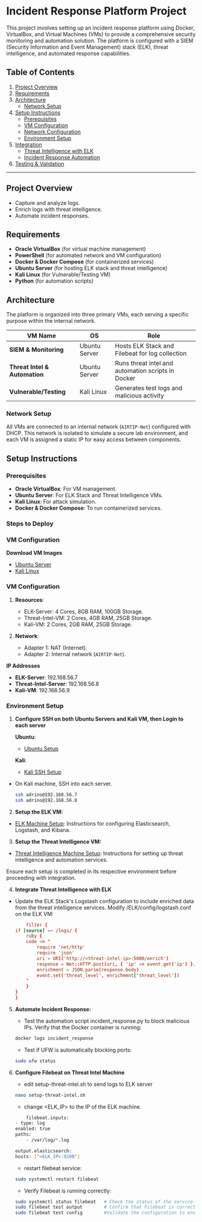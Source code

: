 # Incident Response Platform Project

This project involves setting up an incident response platform using Docker, VirtualBox, and Virtual Machines (VMs) to provide a comprehensive security monitoring and automation solution. The platform is configured with a SIEM (Security Information and Event Management) stack (ELK), threat intelligence, and automated response capabilities.

## Table of Contents
1. [Project Overview](#project-overview)
2. [Requirements](#requirements)
3. [Architecture](#architecture)
   - [Network Setup](#network-setup)
4. [Setup Instructions](#setup-instructions)
   - [Prerequisites](#prerequisites)
   - [VM Configuration](#vm-configuration)
   - [Network Configuration](#network-configuration)
   - [Environment Setup](#environment-setup)
5. [Integration](#integration)
   - [Threat Intelligence with ELK](#threat-intelligence-with-elk)
   - [Incident Response Automation](#incident-response-automation)
6. [Testing & Validation](#testing--validation)


---

## Project Overview

- Capture and analyze logs.
- Enrich logs with threat intelligence.
- Automate incident responses.

## Requirements

- **Oracle VirtualBox** (for virtual machine management)
- **PowerShell** (for automated network and VM configuration)
- **Docker & Docker Compose** (for containerized services)
- **Ubuntu Server** (for hosting ELK stack and threat intelligence)
- **Kali Linux** (for Vulnerable/Testing VM)
- **Python** (for automation scripts)

## Architecture

The platform is organized into three primary VMs, each serving a specific purpose within the internal network.

| VM Name               | OS             | Role                                       |
|-----------------------|----------------|--------------------------------------------|
| **SIEM & Monitoring** | Ubuntu Server  | Hosts ELK Stack and Filebeat for log collection |
| **Threat Intel & Automation** | Ubuntu Server | Runs threat intel and automation scripts in Docker |
| **Vulnerable/Testing** | Kali Linux | Generates test logs and malicious activity |

### Network Setup

All VMs are connected to an internal network (`AIRTIP-Net`) configured with DHCP. This network is isolated to simulate a secure lab environment, and each VM is assigned a static IP for easy access between components.

## Setup Instructions

### Prerequisites
- **Oracle VirtualBox**: For VM management.
- **Ubuntu Server**: For ELK Stack and Threat Intelligence VMs.
- **Kali Linux**: For attack simulation.
- **Docker & Docker Compose**: To run containerized services.

### Steps to Deploy
### VM Configuration
**Download VM Images**

- [Ubuntu Server](https://ubuntu.com/download/server)
- [Kali Linux](https://www.kali.org/get-kali/#kali-virtual-machines)

### VM Configuration
1. **Resources**:
   - ELK-Server: 4 Cores, 8GB RAM, 100GB Storage.
   - Threat-Intel-VM: 2 Cores, 4GB RAM, 25GB Storage.
   - Kali-VM: 2 Cores, 2GB RAM, 25GB Storage.

2. **Network**:
   - Adapter 1: NAT (Internet).
   - Adapter 2: Internal network (`AIRTIP-Net`).

**IP Addresses**
- **ELK-Server**: 192.168.56.7
- **Threat-Intel-Server**: 192.168.56.8
- **Kali-VM**: 192.168.56.9

### Environment Setup

1. **Configure SSH on both Ubuntu Servers and Kali VM, then Login to each server**

   **Ubuntu**:
      - [Ubuntu Setup](docs/Ubuntu-Setup.md)

   **Kali**:
      - [Kali SSH Setup](docs/Kali-SSH-Setup.md)
- On Kali machine, SSH into each server.
   ```bash
   ssh adrino@192.168.56.7
   ssh adrino@192.168.56.8
   ```
2. **Setup the ELK VM:**
- [ELK Machine Setup](ELK/README.md): Instructions for configuring Elasticsearch, Logstash, and Kibana.

3. **Setup the Threat Intelligence VM:**
- [Threat Intelligence Machine Setup](ThreatIntel/README.md): Instructions for setting up threat intelligence and automation services.

Ensure each setup is completed in its respective environment before proceeding with integration.

4. **Integrate Threat Intelligence with ELK**
- Update the ELK Stack's Logstash configuration to include enriched data from the threat intelligence services. Modify /ELK/config/logstash.conf on the ELK VM:
    ```conf
        filter {
    if [source] =~ /logs/ {
        ruby {
        code => "
            require 'net/http'
            require 'json'
            uri = URI('http://<threat-intel-ip>:5000/enrich')
            response = Net::HTTP.post(uri, { 'ip' => event.get('ip') }.to_json, 'Content-Type' => 'application/json')
            enrichment = JSON.parse(response.body)
            event.set('threat_level', enrichment['threat_level'])
        "
        }
    }
    }
    ```
5. **Automate Incident Response:**
    - Test the automation script incident_response.py to block malicious IPs. Verify that the Docker container is running:
    ```bash
    docker logs incident_response
    ```
    - Test if UFW is automatically blocking ports:
    ```bash
    sudo ufw status
    ```

6. **Configure Filebeat on Threat Intel Machine**
    - edit setup-threat-intel.sh to send logs to ELK server
    ```bash
    nano setup-threat-intel.sh
    ```

    - change <ELK_IP> to the IP of the ELK machine.
    ```bash
        filebeat.inputs:
    - type: log
    enabled: true
    paths:
        - /var/log/*.log

    output.elasticsearch:
    hosts: ["<ELK_IP>:9200"]
    ```
    
    - restart filebeat service:
    ```bash
    sudo systemctl restart filebeat
    ```
    - Verify Filebeat is running correctly: 
    ```bash
    sudo systemctl status filebeat   # Check the status of the service
    sudo filebeat test output        # Confirm that Filebeat is correctly connecting to Elasticsearch
    sudo filebeat test config        #Validate the configuration to ensure no error

    ```
